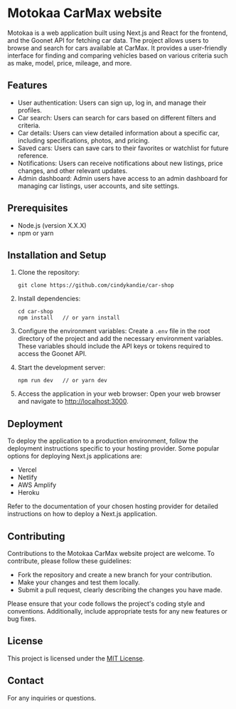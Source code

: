 # Motokaa CarMax website

Motokaa is a web application built using Next.js and React for the frontend, and the Goonet API for fetching car data. The project allows users to browse and search for cars available at CarMax. It provides a user-friendly interface for finding and comparing vehicles based on various criteria such as make, model, price, mileage, and more.

## Features

- User authentication: Users can sign up, log in, and manage their profiles.
- Car search: Users can search for cars based on different filters and criteria.
- Car details: Users can view detailed information about a specific car, including specifications, photos, and pricing.
- Saved cars: Users can save cars to their favorites or watchlist for future reference.
- Notifications: Users can receive notifications about new listings, price changes, and other relevant updates.
- Admin dashboard: Admin users have access to an admin dashboard for managing car listings, user accounts, and site settings.

## Prerequisites

- Node.js (version X.X.X)
- npm or yarn

## Installation and Setup

1. Clone the repository:
   ```
   git clone https://github.com/cindykandie/car-shop
   ```

2. Install dependencies:
   ```
   cd car-shop
   npm install   // or yarn install
   ```

3. Configure the environment variables:
   Create a `.env` file in the root directory of the project and add the necessary environment variables. These variables should include the API keys or tokens required to access the Goonet API.

4. Start the development server:
   ```
   npm run dev   // or yarn dev
   ```

5. Access the application in your web browser:
   Open your web browser and navigate to [http://localhost:3000](http://localhost:3000).

## Deployment

To deploy the application to a production environment, follow the deployment instructions specific to your hosting provider. Some popular options for deploying Next.js applications are:
- Vercel
- Netlify
- AWS Amplify
- Heroku

Refer to the documentation of your chosen hosting provider for detailed instructions on how to deploy a Next.js application.

## Contributing

Contributions to the Motokaa CarMax website project are welcome. To contribute, please follow these guidelines:
- Fork the repository and create a new branch for your contribution.
- Make your changes and test them locally.
- Submit a pull request, clearly describing the changes you have made.

Please ensure that your code follows the project's coding style and conventions. Additionally, include appropriate tests for any new features or bug fixes.

## License

This project is licensed under the [MIT License](https://opensource.org/licenses/MIT).

## Contact

For any inquiries or questions.
